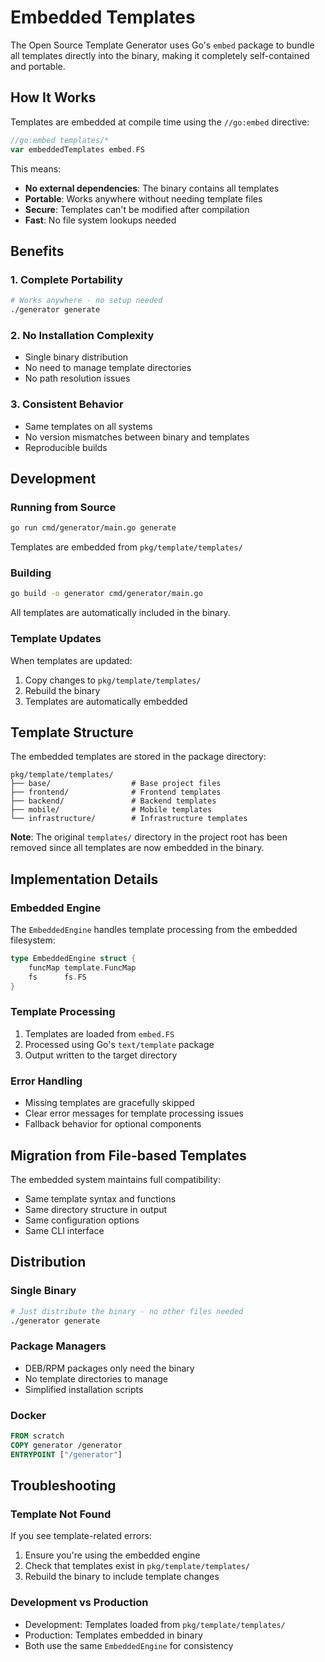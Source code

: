 # Embedded Templates

The Open Source Template Generator uses Go's `embed` package to bundle all templates directly into the binary, making it completely self-contained and portable.

## How It Works

Templates are embedded at compile time using the `//go:embed` directive:

```go
//go:embed templates/*
var embeddedTemplates embed.FS
```

This means:

- **No external dependencies**: The binary contains all templates
- **Portable**: Works anywhere without needing template files
- **Secure**: Templates can't be modified after compilation
- **Fast**: No file system lookups needed

## Benefits

### 1. **Complete Portability**

```bash
# Works anywhere - no setup needed
./generator generate
```

### 2. **No Installation Complexity**

- Single binary distribution
- No need to manage template directories
- No path resolution issues

### 3. **Consistent Behavior**

- Same templates on all systems
- No version mismatches between binary and templates
- Reproducible builds

## Development

### Running from Source

```bash
go run cmd/generator/main.go generate
```

Templates are embedded from `pkg/template/templates/`

### Building

```bash
go build -o generator cmd/generator/main.go
```

All templates are automatically included in the binary.

### Template Updates

When templates are updated:

1. Copy changes to `pkg/template/templates/`
2. Rebuild the binary
3. Templates are automatically embedded

## Template Structure

The embedded templates are stored in the package directory:

```text
pkg/template/templates/
├── base/                  # Base project files
├── frontend/              # Frontend templates
├── backend/               # Backend templates
├── mobile/                # Mobile templates
└── infrastructure/        # Infrastructure templates
```

**Note**: The original `templates/` directory in the project root has been removed since all templates are now embedded in the binary.

## Implementation Details

### Embedded Engine

The `EmbeddedEngine` handles template processing from the embedded filesystem:

```go
type EmbeddedEngine struct {
    funcMap template.FuncMap
    fs      fs.FS
}
```

### Template Processing

1. Templates are loaded from `embed.FS`
2. Processed using Go's `text/template` package
3. Output written to the target directory

### Error Handling

- Missing templates are gracefully skipped
- Clear error messages for template processing issues
- Fallback behavior for optional components

## Migration from File-based Templates

The embedded system maintains full compatibility:

- Same template syntax and functions
- Same directory structure in output
- Same configuration options
- Same CLI interface

## Distribution

### Single Binary

```bash
# Just distribute the binary - no other files needed
./generator generate
```

### Package Managers

- DEB/RPM packages only need the binary
- No template directories to manage
- Simplified installation scripts

### Docker

```dockerfile
FROM scratch
COPY generator /generator
ENTRYPOINT ["/generator"]
```

## Troubleshooting

### Template Not Found

If you see template-related errors:

1. Ensure you're using the embedded engine
2. Check that templates exist in `pkg/template/templates/`
3. Rebuild the binary to include template changes

### Development vs Production

- Development: Templates loaded from `pkg/template/templates/`
- Production: Templates embedded in binary
- Both use the same `EmbeddedEngine` for consistency
